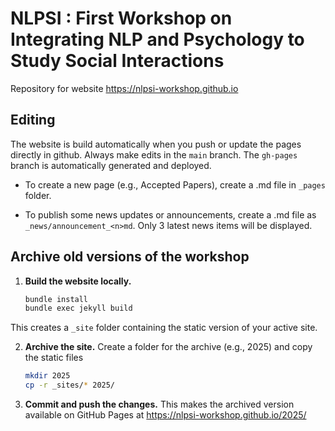 # NLPSI :  First Workshop on Integrating NLP and Psychology to Study Social Interactions 

Repository for website https://nlpsi-workshop.github.io


## Editing 

The website is build automatically when you push or update the pages directly in github. Always make edits in the `main` branch. The `gh-pages` branch is automatically generated and deployed.

- To create a new page (e.g., Accepted Papers), create a .md file in `_pages` folder.

- To publish some news updates or announcements, create a .md file as `_news/announcement_<n>md`. Only 3 latest news items will be displayed.  

## Archive old versions of the workshop

1. **Build the website locally.**
    ```bash
    bundle install
    bundle exec jekyll build
    ```
  This creates a `_site` folder containing the static version of your active site.
  
2. **Archive the site.**
   Create a folder for the archive (e.g., 2025) and copy the static files
  
    ```bash
    mkdir 2025
    cp -r _sites/* 2025/ 
    ```
3. **Commit and push the changes.**
   This makes the archived version available on GitHub Pages at https://nlpsi-workshop.github.io/2025/


